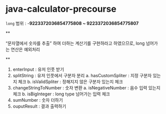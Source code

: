 # java-calculator-precourse

`long` 범위  : -**9223372036854775808 ~ 9223372036854775807**

** 

“문자열에서 숫자를 추출” 하여 더하는 계산기를 구현하라고 하였으므로, long 넘어가는 연산은 예외처리 

**

1. enterInput : 유저 인풋 받기 
2. splitString : 유저 인풋에서 구분자 분리 
    a. hasCustomSpliter : 지정 구분자 있는지 체크
    b. isValidSpliter :  정해지지 않은 구분자 있는지 체크 
3. changeStringToNumber : 숫자 변환
    a. isNegativeNumber :  음수 입력 있는지 체크 
    b. isBigInteger : long type 넘어가는 입력 체크 
4. sumNumber : 숫자 더하기 
5. ouputResult : 결과 출력하기 
